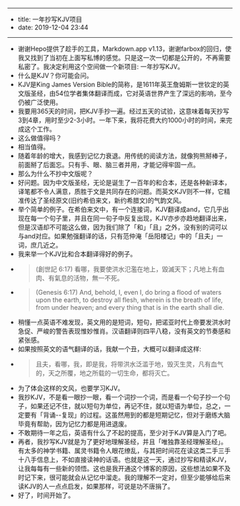 - --
- title: 一年抄写KJV项目
- date: 2019-12-04 23:44
- --
- 谢谢Hepo提供了趁手的工具，Markdown.app v1.13，谢谢farbox的回归，使我又找到了当初在上面写私博的感觉。只是这一次一切都是公开的，不再需要私密了。我决定利用这个空间做一个新项目: 一年抄写KJV。
- 什么是KJV？你可能会问。
- KJV是King James Version Bible的简称，是1611年英王詹姆斯一世钦定的英文版圣经，由54位学者集体翻译而成，它对英语世界产生了深远的影响，至今仍被广泛使用。
- 我要用365天的时间，把KJV手抄一遍。经过五天的试验，这意味着每天抄写3到4章，用时至少2-3小时。一年下来，我将花费大约1000小时的时间，来完成这个工作。
- 这么做值得吗？
- 相当值得。
- 随着年龄的增大，我感到记忆力衰退。用传统的阅读方法，就像狗熊掰棒子，前面掰了后面忘。只有手、眼、脑三者并用，才能记得牢固一点。
- 那么为什么不抄中文版呢？
- 好问题。因为中文版圣经，无论是诞生了一百年的和合本，还是各种新译本，译笔都不令人满意，质胜于文是共同存在的问题。而英文KJV则不一样，它精准传达了圣经原文(旧约希伯来文，新约希腊文)的气韵文风。
- 举个简单的例子。在希伯来文中，有一个连接词，KJV翻译成and，它几乎出现在每一个句子里，并且在同一句子中反复出现，KJV亦步亦趋地翻译出来，但是汉语却不可能这么做，因为我们除了「和」「且」之外，没有别的词可以与and对应。如果勉强翻译的话，只有范仲淹「岳阳楼记」中的「且夫」一词，庶几近之。
- 我来举一个KJV比和合本翻译得好的例子。
- >(創世記 6:17) 看哪，我要使洪水氾濫在地上，毀滅天下；凡地上有血肉、有氣息的活物，無一不死。
- >(Genesis 6:17) And, behold, I, even I, do bring a flood of waters upon the earth, to destroy all flesh, wherein is the breath of life, from under heaven; and every thing that is in the earth shall die.
- 稍懂一点英语不难发现，英文用的是短词，短句，把诺亚时代上帝要发洪水时急促、严峻的警告表现惟妙惟肖。汉语翻译则四平八稳，没有英文的节奏感和紧张感。
- 如果按照英文的语气翻译的话，我献一个丑，大概可以翻译成这样:
- >  且夫，看哪，我，即是我，将带洪水泛滥于地，毁灭生灵，凡有血气的，天之所覆，地之所载的一切生命，都将灭亡。
- 为了体会这样的文风，也要学习KJV。
- 我抄KJV，不是看一眼抄一眼，看一个词抄一个词，而是看一个句子抄一个句子，如果还记不住，就以短句为单位，再记不住，就以短语为单位，总之，一定要有「背诵--复现」的过程。这虽然用到的都是短期记忆，但对于磨练大脑毕竟有帮助，因为记忆力都是用进退废。
- 不敢期待一年之后，英语有什么了不起的提高，至少对于KJV算是入门了吧。
- 再者，我抄写KJV就是为了更好地理解圣经，并且「唯独靠圣经理解圣经」。有太多的神学书籍、属灵书籍令人眼花缭乱，与其把时间花在读这类二手三手十八手信息上，不如直接读神的话语。也就是这一天，通过抄写和精读KJV，让我每每有一些新的领悟。这也是我开通这个博客的原因，这些想法如果不及时记下来，很可能就会从记忆中溜走。我的理解不一定对，但至少能够给后来读KJV的人一点点启发，如果那样，可说是功不唐捐了。
- 好了，时间开始了。
